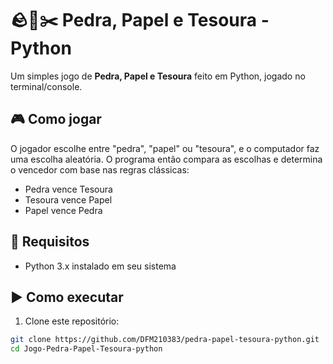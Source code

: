 # 🪨📄✂️ Pedra, Papel e Tesoura - Python

Um simples jogo de **Pedra, Papel e Tesoura** feito em Python, jogado no terminal/console. 

## 🎮 Como jogar

O jogador escolhe entre "pedra", "papel" ou "tesoura", e o computador faz uma escolha aleatória. O programa então compara as escolhas e determina o vencedor com base nas regras clássicas:

- Pedra vence Tesoura
- Tesoura vence Papel
- Papel vence Pedra

## 🧱 Requisitos

- Python 3.x instalado em seu sistema

## ▶️ Como executar

1. Clone este repositório:

```bash
git clone https://github.com/DFM210383/pedra-papel-tesoura-python.git
cd Jogo-Pedra-Papel-Tesoura-python
